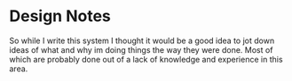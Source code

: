 # Design Notes

So while I write this system I thought it would be a good idea to jot down
ideas  of what and why im doing things the way they were done. 
Most of which are probably done out of a lack of knowledge and 
experience in this area.

